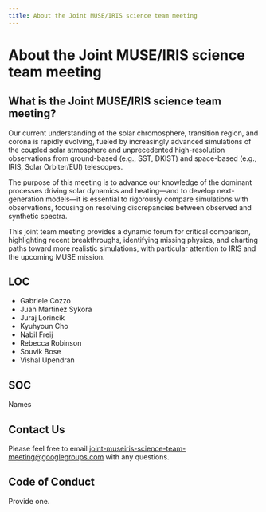 ```yaml
---
title: About the Joint MUSE/IRIS science team meeting
---
```


# About the Joint MUSE/IRIS science team meeting

## What is the Joint MUSE/IRIS science team meeting?

Our current understanding of the solar chromosphere, transition region, and corona is rapidly evolving, fueled by increasingly advanced simulations of the coupled solar atmosphere and unprecedented high-resolution observations from ground-based (e.g., SST, DKIST) and space-based (e.g., IRIS, Solar Orbiter/EUI) telescopes.

The purpose of this meeting is to advance our knowledge of the dominant processes driving solar dynamics and heating—and to develop next-generation models—it is essential to rigorously compare simulations with observations, focusing on resolving discrepancies between observed and synthetic spectra.

This joint team meeting provides a dynamic forum for critical comparison, highlighting recent breakthroughs, identifying missing physics, and charting paths toward more realistic simulations, with particular attention to IRIS and the upcoming MUSE mission.

## LOC

* Gabriele Cozzo
* Juan Martinez Sykora
* Juraj Lorincik
* Kyuhyoun Cho
* Nabil Freij
* Rebecca Robinson
* Souvik Bose
* Vishal Upendran

## SOC

Names

## Contact Us

Please feel free to email [joint-museiris-science-team-meeting@googlegroups.com](mailto:joint-museiris-science-team-meeting@googlegroups.com) with any questions.

## Code of Conduct

Provide one.
